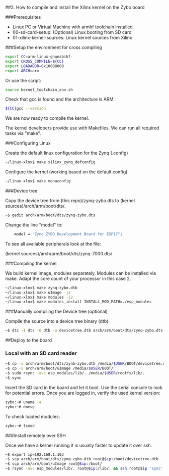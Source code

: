 ##2. How to compile and install the Xilinx kernel on the Zybo board

###Prerequisites

- Linux PC or Virtual Machine with armhf toolchain installed
- 00-sd-card-setup: (Optional) Linux booting from SD card
- 01-xilinx-kernel-sources: Linux kernel sources from Xilinx

###Setup the environment for cross compiling

```sh
export CC=arm-linux-gnueabihf- 
export CROSS_COMPILE=${CC}
export LOADADDR=0x10008000
export ARCH=arm
```

Or use the script: 

```sh
source kernel_toolchain_env.sh
```
	
Check that gcc is found and the architecture is ARM:
```sh
${CC}gcc --version
```

We are now ready to compile the kernel.

The kernel developers provide use with Makefiles.
We can run all required tasks via "make".

###Configuring Linux

Create the default linux configuration for the Zynq (.config)
 ```sh
~/linux-xlnx$ make xilinx_zynq_defconfig
```
		
Configure the kernel (working based on the default config)
```sh
~/linux-xlnx$ make menuconfig
```

###Device tree

Copy the device tree from (this repo)/zynq-zybo.dts to (kernel sources)/arch/arm/boot/dts/. 

```sh
~$ gedit arch/arm/boot/dts/zynq-zybo.dts
```
Change the line "model" to:
```sh
	model = "Zynq ZYBO Development Board for ESP17";
```

To see all available peripherals look at the file:

(kernel sources)/arch/arm/boot/dts/zynq-7000.dtsi

###Compiling the kernel

We build kernel image, modules separately. Modules can be installed via make.
Adapt the core count of your processor in this case 2.

```sh
~/linux-xlnx$ make zynq-zybo.dtb
~/linux-xlnx$ make uImage -j2
~/linux-xlnx$ make modules -j2
~/linux-xlnx$ make modules_install INSTALL_MOD_PATH=./esp_modules 
```

###Manually compiling the Device tree (optional)

Compile the source into a device tree binary (dtb):

 ```sh
~$ dtc -I dts -O dtb -o devicetree.dtb arch/arm/boot/dts/zynq-zybo.dts 
 ```      

##Deploy to the board
    
### Local with an SD card reader

```sh
~$ cp -v arch/arm/boot/dts/zynb-zybo.dtb /media/$USER/BOOT/devicetree.dtb
~$ cp -v arch/arm/boot/uImage /media/$USER/BOOT/
~$ sudo rsync -avc esp_modules/lib/. /media/$USER/rootfs/lib/.
~$ sync

```   

Insert the SD card in the board and let it boot.
Use the serial console to look for potential errors.
Once you are logged in, verify the used kernel version:

```sh
zybo:~# uname -a
zybo:~# dmesg
```

To check loaded modules:

```sh
zybo:~# lsmod
```

###Install remotely over SSH

Once we have a kernel running it is usually faster to update it over ssh.

```sh
~$ export ip=192.168.1.103
~$ scp arch/arm/boot/dts/zynq-zybo.dtb root@$ip:/boot/devicetree.dtb
~$ scp arch/arm/boot/uImage root@$ip:/boot/
~$ rsync -avc esp_modules/lib/. root@$ip:/lib/. && ssh root@$ip 'sync'
```   
